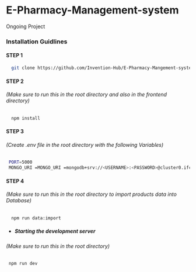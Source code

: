 # E-Pharmacy-Management-system
Ongoing Project

### Installation Guidlines

#### STEP 1

 ```sh
   git clone https://github.com/Invention-Hub/E-Pharmacy-Mangement-system.git
   ```

#### STEP 2
###### (Make sure to run this in the root directory and also in the frontend directory) 

 ```sh
   npm install
   ```

#### STEP 3
###### (Create .env file in the root directory with the following Variables) 

  ```sh
   PORT=5000
   MONGO_URI =MONGO_URI =mongodb+srv://<USERNAME>:<PASSWORD>@cluster0.ifcel.mongodb.net/<DBNAME>?retryWrites=true&w=majority
   ```
   
#### STEP 4
###### (Make sure to run this in the root directory to import products data into Database) 

 ```sh
   npm run data:import
   ```

* ##### Starting the development server
###### (Make sure to run this in the root directory)
```sh
 npm run dev 
   ```
